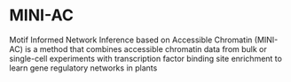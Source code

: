 # MINI-AC
Motif Informed Network Inference based on Accessible Chromatin (MINI-AC) is a method that combines accessible chromatin data from bulk or single-cell experiments with transcription factor binding site enrichment to learn gene regulatory networks in plants
